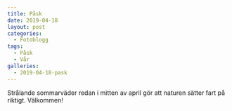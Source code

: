 ```yaml
---
title: Påsk
date: 2019-04-18
layout: post
categories:
  - Fotoblogg
tags:
  - Påsk
  - Vår
galleries:
  - 2019-04-18-pask
---
```


Strålande sommarväder redan i mitten av april gör att naturen sätter fart på riktigt. Välkommen!
